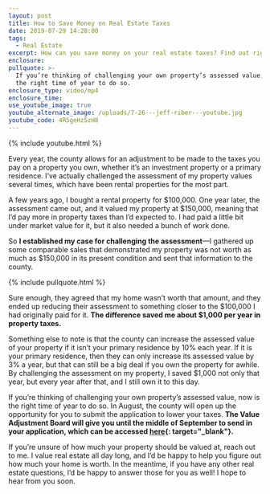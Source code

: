 ```yaml
---
layout: post
title: How to Save Money on Real Estate Taxes
date: 2019-07-29 14:28:00
tags:
  - Real Estate
excerpt: How can you save money on your real estate taxes? Find out right here.
enclosure:
pullquote: >-
  If you’re thinking of challenging your own property’s assessed value, now is
  the right time of year to do so.
enclosure_type: video/mp4
enclosure_time:
use_youtube_image: true
youtube_alternate_image: /uploads/7-26---jeff-riber---youtube.jpg
youtube_code: 4R5geHz5zH8
---
```


{% include youtube.html %}

Every year, the county allows for an adjustment to be made to the taxes you pay on a property you own, whether it’s an investment property or a primary residence. I’ve actually challenged the assessment of my property values several times, which have been rental properties for the most part.

A few years ago, I bought a rental property for $100,000. One year later, the assessment came out, and it valued my property at $150,000, meaning that I’d pay more in property taxes than I’d expected to. I had paid a little bit under market value for it, but it also needed a bunch of work done.&nbsp;

So **I established my case for challenging the assessment**—I gathered up some comparable sales that demonstrated my property was not worth as much as $150,000 in its present condition and sent that information to the county.

{% include pullquote.html %}

Sure enough, they agreed that my home wasn’t worth that amount, and they ended up reducing their assessment to something closer to the $100,000 I had originally paid for it. **The difference saved me about $1,000 per year in property taxes.**

Something else to note is that the county can increase the assessed value of your property if it isn’t your primary residence by 10% each year. If it is your primary residence, then they can only increase its assessed value by 3% a year, but that can still be a big deal if you own the property for awhile. By challenging the assessment on my property, I saved $1,000 not only that year, but every year after that, and I still own it to this day.

If you’re thinking of challenging your own property’s assessed value, now is the right time of year to do so. In August, the county will open up the opportunity for you to submit the application to lower your taxes. **The Value Adjustment Board will give you until the middle of September to send in your application, which can be accessed [here](http://www.coj.net/departments/regulatory-boards-and-commissions/value-adjustment-board){: target="_blank"}.&nbsp;**

If you’re unsure of how much your property should be valued at, reach out to me. I value real estate all day long, and I’d be happy to help you figure out how much your home is worth. In the meantime, if you have any other real estate questions, I’d be happy to answer those for you as well\! I hope to hear from you soon.